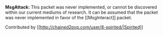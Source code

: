 **MsgAttack:** This packet was never implemented, or cannot be discovered within our current mediums of research. It can be assumed that the packet was never implemented in favor of the [[MsgInteract]] packet. 

Contributed by [[http://chained2pvp.com/user/8-spirited/|Spirited]]
